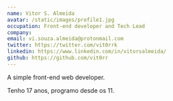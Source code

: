 ```yaml
---
name: Vitor S. Almeida
avatar: /static/images/profile1.jpg
occupation: Front-end developer and Tech Lead
company:
email: vi.souza.almeida@protonmail.com
twitter: https://twitter.com/vit0rrk
linkedin: https://www.linkedin.com/in/vitorsalmeida/
github: https://github.com/vit0rr
---
```


A simple front-end web developer.

Tenho 17 anos, programo desde os 11.
